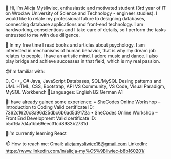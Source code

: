 👋 Hi, I’m Alicja Myśliwiec, enthusiastic and motivated student (3rd year of IT on Wrocław University of Science and Technology - engineer studies). I would like to relate my professional future to designing databases, connecting database applications and front-end technology. I am hardworking, conscientious and I take care of details, so I perform the tasks entrusted to me with due diligence.

👀 In my free time I read books and articles about psychology. I am interested in mechanisms of human behavior, that is why my dream job relates to people. I have an artistic mind. I adore music and dance. I also play bridge and achieve successes in that field, which is my real passion.

😎I'm familiar with:

C, C++, C#
Java, JavaScript
Databases, SQL/MySQL
Desing patterns and UML
HTML, CSS, Bootstrap, API
VS Community, VS Code, Visual Paradigm, MySQL Workbench
💬Languages:
English B2
German A1

💪I have already gained some experience:
•	SheCodes Online Workshop – Introduction to Coding
Valid certificate ID: 7362c1620c8a96d25dbc6b6ad5d9172a
•	SheCodes Online Workshop – Front End Development
Valid certificate ID: b5d16a7d4a1bb69eec31cd8983b2731d

🌱I’m currently learning React 
 
📫 How to reach me:
Gmail: alicjamysliwiec16@gmail.com
LinkedIn: https://www.linkedin.com/in/alicja-my%C5%9Bliwiec-b8b160201/

